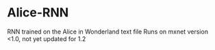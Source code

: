 # Alice-RNN


RNN trained on the Alice in Wonderland text file
Runs on mxnet version <1.0, not yet updated for 1.2
